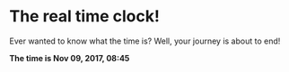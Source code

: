 # The real time clock!

Ever wanted to know what the time is? Well, your journey is about to end!

**The time is Nov 09, 2017, 08:45**